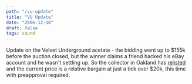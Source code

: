 ```yaml
---
path: "/vu-update"
title: "VU Update"
date: "2006-12-18"
draft: false
tags: sound
---
```


Update on the Velvet Underground acetate - the bidding went up to $155k before the auction closed, but the winner claims a friend hacked his eBay account and he wasn't settling up. So the collector in Oakland has <a href="http://cgi.ebay.com/VELVET-UNDERGROUND-NICO-1966-Acetate-LP-ANDY-WARHOL_W0QQitemZ300060897304QQihZ020QQcategoryZ306QQssPageNameZWDVWQQrdZ1QQcmdZViewItem">relisted </a>and the current price is a relative bargain at just a tick over $20k, this time with preapproval required.

